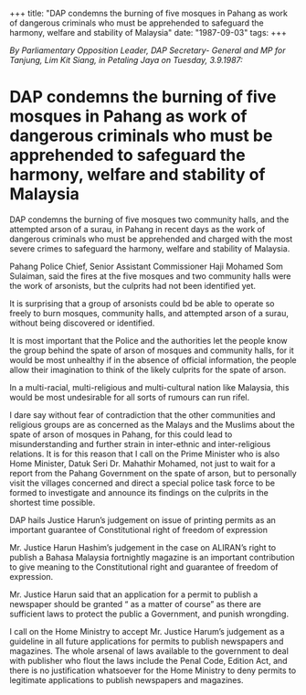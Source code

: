 +++ 
title: "DAP condemns the burning of five mosques in Pahang as work of dangerous criminals who must be apprehended to safeguard the harmony, welfare and stability of Malaysia"
date: "1987-09-03"
tags:
+++

_By Parliamentary Opposition Leader, DAP Secretary- General and MP for Tanjung, Lim Kit Siang, in Petaling Jaya on Tuesday, 3.9.1987:_

# DAP condemns the burning of five mosques in Pahang as work of dangerous criminals who must be apprehended to safeguard the harmony, welfare and stability of Malaysia

DAP  condemns the burning of five mosques two community halls, and the attempted arson of a surau, in Pahang in recent days as the work of dangerous criminals who must be apprehended and charged with the most severe crimes to safeguard the harmony, welfare and stability of Malaysia.</u>

Pahang Police Chief, Senior Assistant Commissioner Haji Mohamed Som Sulaiman, said the fires at the five mosques and two community halls were the work of arsonists, but the culprits had not been identified yet.

It is surprising that a group of arsonists could bd be able to operate so freely to burn mosques, community halls, and attempted arson of a surau, without being discovered or identified.

It is most important that the Police and the authorities let the people know the group behind the spate of arson of mosques and community halls, for it would be most unhealthy if in the absence of official information, the people allow their imagination to think of the likely culprits for the spate of arson.

In a multi-racial, multi-religious and multi-cultural nation like Malaysia, this would be most undesirable for all sorts of rumours can run rifel.

I dare say without fear of contradiction that the other communities and religious groups are as concerned as the Malays and the Muslims about the spate of arson of mosques in Pahang, for this could lead to misunderstanding and further strain in inter-ethnic and inter-religious relations.
It is for this reason that I call on the Prime Minister who is also Home Minister, Datuk Seri Dr. Mahathir Mohamed, not just to wait for a report from the Pahang Government on the spate of  arson, but to personally visit the villages concerned and direct a special police task force to be formed to investigate and announce its findings on the culprits in the shortest time possible.

DAP hails Justice Harun’s judgement on issue of printing permits as an important guarantee of Constitutional right of freedom of expression							

Mr. Justice Harun Hashim’s  judgement in the case on ALIRAN’s right to publish a Bahasa Malaysia fortnightly magazine is an important contribution to give meaning to the Constitutional right and guarantee of  freedom of expression.

Mr. Justice Harun said that an application for a permit to publish a newspaper should be granted “ as a matter of course” as there are sufficient laws to protect the public  a Government, and punish wrongding.

I call on the Home Ministry to accept Mr. Justice Harum’s judgement as a guideline in all future applications for permits to publish newspapers and magazines. The whole arsenal of laws available to the government to deal with publisher who flout the laws include the Penal Code, Edition Act, and there is no justification whatsoever for the Home Ministry to deny permits to legitimate applications to publish newspapers and magazines.
 
